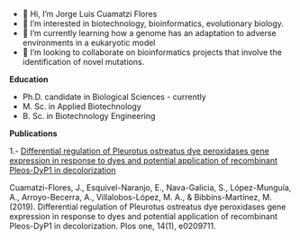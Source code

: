 - 👋 Hi, I’m Jorge Luis Cuamatzi Flores
- 👀 I’m interested in biotechnology, bioinformatics, evolutionary biology.
- 🌱 I’m currently learning how a genome has an adaptation to adverse environments in a eukaryotic model
- 💞️ I’m looking to collaborate on bioinformatics projects that involve the identification of novel mutations.

<b> Education </b>

 * Ph.D. candidate in Biological Sciences - currently
 * M. Sc. in Applied Biotechnology
 * B. Sc. in Biotechnology Engineering
 
 

<b> Publications </b>

1.- [Differential regulation of Pleurotus ostreatus dye peroxidases gene expression in response to dyes and potential application of recombinant Pleos-DyP1 in decolorization](https://journals.plos.org/plosone/article?id=10.1371/journal.pone.0209711)

Cuamatzi-Flores, J., Esquivel-Naranjo, E., Nava-Galicia, S., López-Munguía, A., Arroyo-Becerra, A., Villalobos-López, M. A., & Bibbins-Martínez, M. (2019). Differential regulation of Pleurotus ostreatus dye peroxidases gene expression in response to dyes and potential application of recombinant Pleos-DyP1 in decolorization. Plos one, 14(1), e0209711.

<!---
JLuisCuamatzi/JLuisCuamatzi is a ✨ special ✨ repository because its `README.md` (this file) appears on your GitHub profile.
You can click the Preview link to take a look at your changes.


--->

